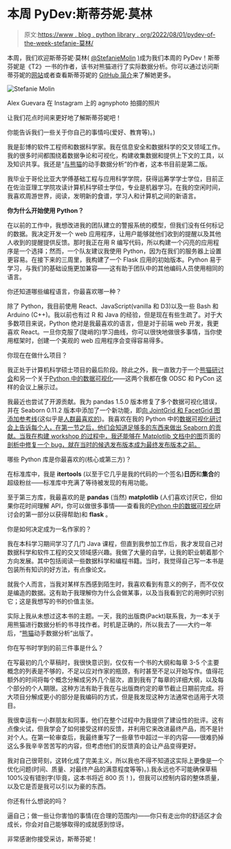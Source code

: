 # 本周 PyDev:斯蒂芬妮·莫林

> 原文:[https://www . blog . python library . org/2022/08/01/pydev-of-the-week-stefanie-莫林/](https://www.blog.pythonlibrary.org/2022/08/01/pydev-of-the-week-stefanie-molin/)

本周，我们欢迎斯蒂芬妮·莫林( [@StefanieMolin](https://twitter.com/StefanieMolin) )成为我们本周的 PyDev！斯蒂芬妮是《T2》一书的作者，该书对熊猫进行了实际数据分析。你可以通过访问斯蒂芬妮的[网站](http://www.columbia.edu/~snm2121/)或者查看斯蒂芬妮的 [GitHub 简介](https://github.com/stefmolin)来了解她更多。

![Stefanie Molin](../Images/6265f599c49e8407a72b4c39415f9e04.png)

Alex Guevara 在 Instagram 上的 agnyphoto 拍摄的照片

让我们花点时间来更好地了解斯蒂芬妮吧！

你能告诉我们一些关于你自己的事情吗(爱好、教育等)。)

我是彭博的软件工程师和数据科学家。我在信息安全和数据科学的交叉领域工作。我的很多时间都围绕着数据争论和可视化，构建收集数据和提供上下文的工具，以及知识共享。我还是“[与熊猫](https://www.amazon.com/Hands-Data-Analysis-Pandas-visualization-dp-1800563450/dp/1800563450/)的动手数据分析”的作者，这本书目前是第二版。

我毕业于哥伦比亚大学傅基础工程与应用科学学院，获得运筹学学士学位，目前正在佐治亚理工学院攻读计算机科学硕士学位，专业是机器学习。在我的空闲时间，我喜欢周游世界，阅读，发明新的食谱，学习人和计算机之间的新语言。

**你为什么开始使用 Python？**

在以前的工作中，我想改进我的团队建立的警报系统的模型，但我们没有任何标记的数据。我决定开发一个 web 应用程序，让用户能够就他们收到的提醒以及其他人收到的提醒提供反馈。那时我正在用 R 编写代码，所以构建一个闪亮的应用程序是一个选择；然而，一个队友建议我使用 Python，因为在我们的服务器上设置更容易。在接下来的三周里，我构建了一个 Flask 应用的初始版本。Python 易于学习，与我们的基础设施更加兼容——这有助于团队中的其他编码人员使用相同的语言。

你还知道哪些编程语言，你最喜欢哪一种？

除了 Python，我目前使用 React、JavaScript(vanilla 和 D3)以及一些 Bash 和 Arduino (C++)。我以前也有过 R 和 Java 的经验，但是现在有些生疏了。对于大多数项目来说，Python 绝对是我最喜欢的语言，但是对于前端 web 开发，我更喜欢 React。一旦你克服了(陡峭的)学习曲线，你可以很快地做很多事情，当你使用框架时，创建一个美观的 web 应用程序会变得容易得多。

你现在在做什么项目？

我正处于计算机科学硕士项目的最后阶段。除此之外，我一直致力于一个[熊猫研讨会](https://github.com/stefmolin/pandas-workshop)和另一个关于[Python 中的数据可视化](https://github.com/stefmolin/python-data-viz-workshop)——这两个我都在像 ODSC 和 PyCon 这样的会议上展示过。

我最近也尝试了开源贡献。我为 pandas 1.5.0 版本修复了多个数据可视化错误，并在 Seaborn 0.11.2 版本中添加了一个新功能，即[向 JointGrid 和 FacetGrid 图添加参考线](https://seaborn.pydata.org/generated/seaborn.JointGrid.refline.html#seaborn.JointGrid.refline)(这似乎是[人群最喜欢的](https://twitter.com/michaelwaskom/status/1447284636472815616))。我喜欢在我的 Python 中的[数据可视化研讨会上告诉每个人，在第一节之后，他们会知道足够多的东西来做出 Seaborn 的贡献。当我在构建 workshop 的过程中，我还能够在 Matplotlib 文档中的图](https://github.com/stefmolin/python-data-viz-workshop)页面的[剖析中修复一个 bug，就在当时的候选发布版本成为最终发布版本之前。](https://github.com/matplotlib/matplotlib/pull/21592)

哪些 Python 库是你最喜欢的(核心或第三方)？

在标准库中，我是 **itertools** (以至于它几乎是我的代码的一个签名)**日历**和**集合**的超级粉丝——标准库中充满了等待被发现的有用功能。

至于第三方库，我最喜欢的是 **pandas** (当然) **matplotlib** (人们喜欢讨厌它，但如果你花时间理解 API，你可以做很多事情——查看我的[Python 中的数据可视化](https://github.com/stefmolin/python-data-viz-workshop)研讨会的第一部分以获得帮助)和 **flask** 。

你是如何决定成为一名作家的？

我在本科学习期间学习了几门 Java 课程，但直到我参加工作后，我才发现自己对数据科学和软件工程的交叉领域感兴趣。我做了大量的自学，让我的职业朝着那个方向发展。其中包括阅读一些数据科学和编程书籍。当时，我觉得自己写一本书是包装所有知识的好方法，有点像论文。

就我个人而言，当我对某样东西感到陌生时，我喜欢看到有意义的例子，而不仅仅是编造的数据。这有助于我理解你为什么会做某事，以及当我看到它的用例时识别它；这是我想写的书的价值主张。

实际上我从未想过这本书的主题。一天，我的出版商(Packt)联系我，为一本关于用熊猫进行数据分析的书寻找作者。时机是正确的，所以我去了——大约一年后，“[熊猫](https://www.amazon.com/Hands-Data-Analysis-Pandas-visualization-dp-1800563450/dp/1800563450/)动手数据分析”出版了。

你在写书时学到的前三件事是什么？

在写最初的几个草稿时，我很快意识到，仅仅有一个书的大纲和每章 3-5 个主要概念的列表是不够的，不足以应对作家的瓶颈，有时甚至不足以开始写作。值得花额外的时间将每个概念分解成另外几个层次，直到我有了每章的详细大纲，以及每个部分的个人期限。这种方法有助于我在与出版商约定的章节截止日期前完成。将大项目分解成更小的部分是我编码的方式，但是我发现这种方法通常也适用于大项目。

我很幸运有一小群朋友和同事，他们在整个过程中为我提供了建设性的批评。这有点像火试，但我学会了如何接受这样的反馈，并利用它来改进最终产品，而不是针对个人。在第一轮审查后，我最终重写了一些章节中超过一半的内容——很难扔掉这么多我辛辛苦苦写的内容，但考虑他们的反馈真的会让产品变得更好。

我对自己很苛刻，这转化成了完美主义，所以我也不得不知道这实际上更像是一个优化问题(时间、质量、对最终产品的满意程度等等)。).我永远也不可能确保草稿 100%没有错别字(毕竟，这本书将近 800 页！)，但我可以控制内容的整体质量，以及它是否是我可以引以为豪的东西。

你还有什么想说的吗？

逼自己；做一些让你害怕的事情(在合理的范围内)——你只有走出你的舒适区才会成长，你会对自己能够取得的成就感到惊讶。

非常感谢你接受采访，斯蒂芬妮！